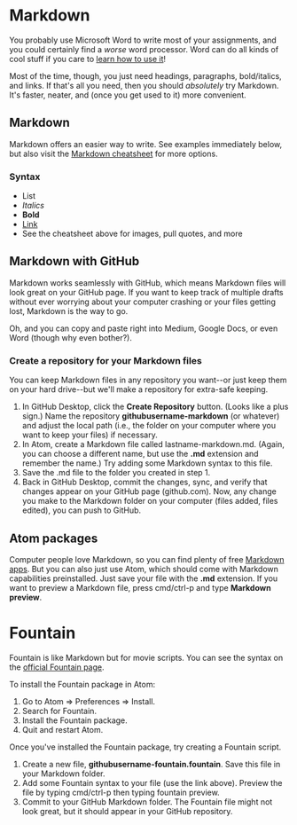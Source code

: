 # Markdown
You probably use Microsoft Word to write most of your assignments, and you could certainly find a *worse* word processor. Word can do all kinds of cool stuff if you care to [learn how to use it](https://lynda.vt.edu)!

Most of the time, though, you just need headings, paragraphs, bold/italics, and links. If that's all you need, then you should *absolutely* try Markdown. It's faster, neater, and (once you get used to it) more convenient.

## Markdown
Markdown offers an easier way to write. See examples immediately below, but also visit the [Markdown cheatsheet](https://guides.github.com/pdfs/markdown-cheatsheet-online.pdf) for more options.

### Syntax
* List
* *Italics*
* **Bold**
* [Link](https://www.google.com)
* See the cheatsheet above for images, pull quotes, and more

## Markdown with GitHub
Markdown works seamlessly with GitHub, which means Markdown files will look great on your GitHub page. If you want to keep track of multiple drafts without ever worrying about your computer crashing or your files getting lost, Markdown is the way to go.

Oh, and you can copy and paste right into Medium, Google Docs, or even Word (though why even bother?).

### Create a repository for your Markdown files
You can keep Markdown files in any repository you want--or just keep them on your hard drive--but we'll make a repository for extra-safe keeping.

1. In GitHub Desktop, click the **Create Repository** button. (Looks like a plus sign.) Name the repository **githubusername-markdown** (or whatever) and adjust the local path (i.e., the folder on your computer where you want to keep your files) if necessary.
2. In Atom, create a Markdown file called lastname-markdown.md. (Again, you can choose a different name, but use the **.md** extension and remember the name.) Try adding some Markdown syntax to this file.
3. Save the .md file to the folder you created in step 1.
4. Back in GitHub Desktop, commit the changes, sync, and verify that changes appear on your GitHub page (github.com). Now, any change you make to the Markdown folder on your computer (files added, files edited), you can push to GitHub.

## Atom packages
Computer people love Markdown, so you can find plenty of free [Markdown apps](https://github.com/scholmd/scholmd/wiki/Tools-to-support-your-markdown-authoring#standalone-applications). But you can also just use Atom, which should come with Markdown capabilities preinstalled. Just save your file with the **.md** extension. If you want to preview a Markdown file, press cmd/ctrl-p and type **Markdown preview**.

# Fountain
Fountain is like Markdown but for movie scripts. You can see the syntax on the [official Fountain page](https://fountain.io/syntax).

To install the Fountain package in Atom:
1. Go to Atom => Preferences => Install.
2. Search for Fountain.
3. Install the Fountain package.
4. Quit and restart Atom.

Once you've installed the Fountain package, try creating a Fountain script.
1. Create a new file, **githubusername-fountain.fountain**. Save this file in your Markdown folder.
2. Add some Fountain syntax to your file (use the link above). Preview the file by typing cmd/ctrl-p then typing fountain preview.
3. Commit to your GitHub Markdown folder. The Fountain file might not look great, but it should appear in your GitHub repository.
